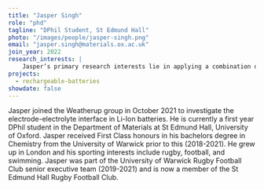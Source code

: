 ```yaml
---
title: "Jasper Singh"
role: "phd"
tagline: "DPhil Student, St Edmund Hall"
photo: "/images/people/jasper-singh.png"
email: "jasper.singh@materials.ox.ac.uk"
join_year: 2022
research_interests: |
    Jasper’s primary research interests lie in applying a combination of spectroscopic techniques to further understand the unique properties exhibited at the electrode-electrolyte interface in Li-Ion batteries. He hopes to explore the electrochemistry and fundamental reaction mechanisms occurring at the surface of Li electrodes. Jasper intends to use both in-situ and ex-situ techniques to assemble a detailed understanding of the different phenomena that influence the interface of these batteries. Jasper’s previous research tackled the discipline of energy from a different standpoint, working alongside the Bugg Group at the University of Warwick, he investigated different strains of bacteria that could convert brown coal into green fuel. 
projects:
  - rechargeable-batteries
showdate: false
---
```


Jasper joined the Weatherup group in October 2021 to investigate the electrode-electrolyte interface in Li-Ion batteries. He is currently a first year DPhil student in the Department of Materials at St Edmund Hall, University of Oxford. Jasper received First Class honours in his bachelors degree in Chemistry from the University of Warwick prior to this (2018-2021). He grew up in London and his sporting interests include rugby, football, and swimming. Jasper was part of the University of Warwick Rugby Football Club senior executive team (2019-2021) and is now a member of the St Edmund Hall Rugby Football Club. 
